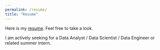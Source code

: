 ```yaml
---
permalink: /resume/
title: "Resume"
---
```


Here is my [resume](/files/Resume_LiSun_new.pdf). Feel free to take a look.

I am actively seeking for a Data Analyst / Data Scientist / Data Engineer or related summer intern. 
